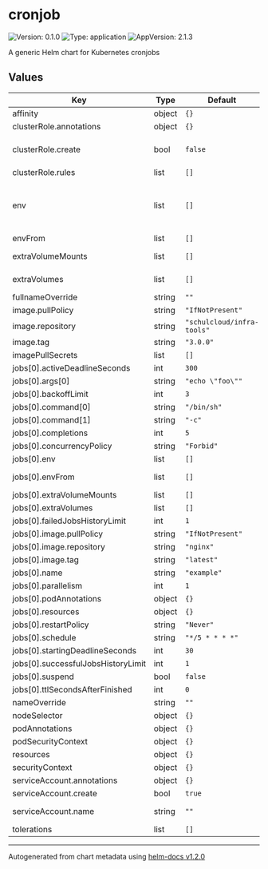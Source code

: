 # cronjob

![Version: 0.1.0](https://img.shields.io/badge/Version-0.1.0-informational?style=flat-square) ![Type: application](https://img.shields.io/badge/Type-application-informational?style=flat-square) ![AppVersion: 2.1.3](https://img.shields.io/badge/AppVersion-2.1.3-informational?style=flat-square)

A generic Helm chart for Kubernetes cronjobs

## Values

| Key | Type | Default | Description |
|-----|------|---------|-------------|
| affinity | object | `{}` |  |
| clusterRole.annotations | object | `{}` |  |
| clusterRole.create | bool | `false` | Create a clusterRole and bind it to the serviceaccount with a clusterRoleBinding (see https://kubernetes.io/docs/reference/access-authn-authz/rbac/) |
| clusterRole.rules | list | `[]` |  |
| env | list | `[]` | Environment variables to be passed to all job pods (see https://kubernetes.io/docs/tasks/inject-data-application/define-environment-variable-container/ and https://kubernetes.io/docs/concepts/configuration/secret/#using-secrets-as-environment-variables) |
| envFrom | list | `[]` |  |
| extraVolumeMounts | list | `[]` | VolumeMounts to be passed to all job pods (see https://kubernetes.io/docs/concepts/storage/volumes/) |
| extraVolumes | list | `[]` | Volumes to be passed to all job pods (see https://kubernetes.io/docs/concepts/storage/volumes/) |
| fullnameOverride | string | `""` |  |
| image.pullPolicy | string | `"IfNotPresent"` |  |
| image.repository | string | `"schulcloud/infra-tools"` |  |
| image.tag | string | `"3.0.0"` | Overrides the image tag whose default is the chart appVersion. |
| imagePullSecrets | list | `[]` |  |
| jobs[0].activeDeadlineSeconds | int | `300` |  |
| jobs[0].args[0] | string | `"echo \"foo\""` |  |
| jobs[0].backoffLimit | int | `3` |  |
| jobs[0].command[0] | string | `"/bin/sh"` |  |
| jobs[0].command[1] | string | `"-c"` |  |
| jobs[0].completions | int | `5` |  |
| jobs[0].concurrencyPolicy | string | `"Forbid"` |  |
| jobs[0].env | list | `[]` | Additional job specific environment variables |
| jobs[0].envFrom | list | `[]` | Additional job specific environment variables from configMaps or secrets |
| jobs[0].extraVolumeMounts | list | `[]` | Additional job specific volumeMounts |
| jobs[0].extraVolumes | list | `[]` | Additional job specific volumes |
| jobs[0].failedJobsHistoryLimit | int | `1` |  |
| jobs[0].image.pullPolicy | string | `"IfNotPresent"` |  |
| jobs[0].image.repository | string | `"nginx"` |  |
| jobs[0].image.tag | string | `"latest"` |  |
| jobs[0].name | string | `"example"` | Not optional |
| jobs[0].parallelism | int | `1` |  |
| jobs[0].podAnnotations | object | `{}` |  |
| jobs[0].resources | object | `{}` |  |
| jobs[0].restartPolicy | string | `"Never"` |  |
| jobs[0].schedule | string | `"*/5 * * * *"` | Not optional |
| jobs[0].startingDeadlineSeconds | int | `30` |  |
| jobs[0].successfulJobsHistoryLimit | int | `1` |  |
| jobs[0].suspend | bool | `false` |  |
| jobs[0].ttlSecondsAfterFinished | int | `0` |  |
| nameOverride | string | `""` |  |
| nodeSelector | object | `{}` |  |
| podAnnotations | object | `{}` |  |
| podSecurityContext | object | `{}` |  |
| resources | object | `{}` |  |
| securityContext | object | `{}` |  |
| serviceAccount.annotations | object | `{}` |  |
| serviceAccount.create | bool | `true` | Specifies whether a service account should be created |
| serviceAccount.name | string | `""` | The name of the service account to use. If not set and create is true, a name is generated using the fullname template |
| tolerations | list | `[]` |  |

----------------------------------------------
Autogenerated from chart metadata using [helm-docs v1.2.0](https://github.com/norwoodj/helm-docs/releases/v1.2.0)

